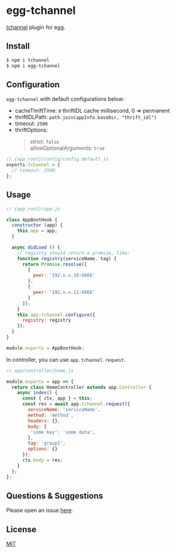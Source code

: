 # egg-tchannel
[tchannel](https://github.com/uber/tchannel-node) plugin for egg.       
## Install

```sh
$ npm i tchannel  
$ npm i egg-tchannel  
```

## Configuration

`egg-tchannel` with default configurations below:

- cacheThriftTime: `0` thriftIDL cache millisecond, 0 => permanent   
- thriftIDLPath: `path.join(appInfo.baseDir, "thrift_idl")`    
- timeout: `2500`    
- thriftOptions:    
    >  strict: `false`   
    allowOptionalArguments: `true`   

```js
// {app_root}/config/config.default.js
exports.tchannel = {
  // timeout: 2500,
};
```

## Usage

```js
// {app_root}/app.js

class AppBootHook {
  constructor (app) {
    this.app = app;
  }

  async didLoad () {
    // registry should return a promise, like:
    function registry(serviceName, tag) {
      return Promise.resolve([
        {
          peer: '192.x.x.10:6666'
        },
        {
          peer: '192.x.x.11:6666'
        }
      ]);
    }
    this.app.tchannel.configure({
      registry: registry
    });
  }
}

module.exports = AppBootHook;
```

In controller, you can use `app.tchannel.request`.

```js
// app/controller/home.js

module.exports = app => {
  return class HomeController extends app.Controller {
    async index() {
      const { ctx, app } = this;
      const res = await app.tchannel.request({
        serviceName: 'serviceName',
        method: 'method',
        headers: {},
        body: {
         'some key': 'some data',
        },
        tag: 'group1',
        options: {}
      });
      ctx.body = res;
    }
  };
};
```

## Questions & Suggestions

Please open an issue [here](https://github.com/hm496/egg-tchannel/issues).

## License

[MIT](https://github.com/hm496/egg-tchannel/blob/master/LICENSE)
